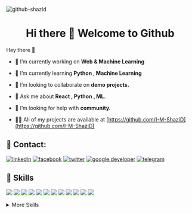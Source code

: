 ![github-shazid](https://user-images.githubusercontent.com/101339471/157722502-1d0f6642-1628-44d0-8f05-fccbaff40e01.jpg)

<h1 align="center">Hi there 👋 Welcome to Github </h1>

Hey there 👋

- 🔭 I’m currently working on **Web & Machine Learning**

- 🌱 I’m currently learning **Python , Machine Learning**

- 👯 I’m looking to collaborate on **demo projects.**

- 💬 Ask me about **React , Python , ML.**

- 🤝 I’m looking for help with **community.**

- 👨‍💻 All of my projects are available at [https://github.com/I-M-ShaziD](https://github.com/I-M-ShaziD)





## 🔗 Contact:
[![linkedin](https://img.shields.io/badge/linkedin-0A66C2?style=for-the-badge&logo=linkedin&logoColor=black)](https://www.linkedin.com/in/shazid-hossain/)
[![facebook](https://img.shields.io/badge/facebook-fff?style=for-the-badge&logo=facebook&logoColor=black)](https://www.facebook.com/shazidxhossain)
[![twitter](https://img.shields.io/badge/twitter-1DA1F2?style=for-the-badge&logo=twitter&logoColor=black)](https://twitter.com/_ShazidHossain)
[![google.developer](https://img.shields.io/badge/google.developer-1DA1F2?style=for-the-badge&logo=google.developer&logoColor=black)](https://g.dev/shazid)
[![telegram](https://img.shields.io/badge/telegram-1DA1F2?style=for-the-badge&logo=telegram&logoColor=black)]()



## 💼 Skills

![](https://img.shields.io/badge/Style-CSS-informational?style=flat&logo=css3&logoColor=white&color=4AB197)
![](https://img.shields.io/badge/Style-Tailwind-informational?style=flat&logo=Tailwind-CSS&logoColor=white&color=4AB197)
![](https://img.shields.io/badge/Style-Sass-informational?style=flat&logo=Sass&logoColor=white&color=4AB197)
![](https://img.shields.io/badge/Style-Stylus-informational?style=flat&logo=Stylus&logoColor=white&color=4AB197)
![](https://img.shields.io/badge/Code-Ionic-informational?style=flat&logo=ionic&logoColor=white&color=4AB197)
![](https://img.shields.io/badge/Code-React-informational?style=flat&logo=react&logoColor=white&color=4AB197)
![](https://img.shields.io/badge/Code-Redux-informational?style=flat&logo=Redux&logoColor=white&color=4AB197)
![](https://img.shields.io/badge/Code-Gatsby-informational?style=flat&logo=gatsby&logoColor=white&color=4AB197)
![](https://img.shields.io/badge/Code-JavaScript-informational?style=flat&logo=JavaScript&logoColor=white&color=4AB197)
![](https://img.shields.io/badge/Code-TypeScript-informational?style=flat&logo=TypeScript&logoColor=white&color=4AB197)
![](https://img.shields.io/badge/Code-MongoDB-informational?style=flat&logo=MongoDB&logoColor=white&color=4AB197)
![](https://img.shields.io/badge/Code-MySQL-informational?style=flat&logo=MySQL&logoColor=white&color=4AB197)

<details>
<summary>More Skills</summary>
<br>

![](https://img.shields.io/badge/Test-Jasmine-informational?style=flat&logo=Jasmine&logoColor=white&color=4AB197)
![](https://img.shields.io/badge/Test-Jest-informational?style=flat&logo=jest&logoColor=white&color=4AB197)
![](https://img.shields.io/badge/Test-Mocha-informational?style=flat&logo=Mocha&logoColor=white&color=4AB197)
![](https://img.shields.io/badge/Test-Cypress-informational?style=flat&logo=Cypress&logoColor=white&color=4AB197)
![](https://img.shields.io/badge/Test-Cypress-informational?style=flat&logo=Cypress&logoColor=white&color=4AB197)

<br>

![](https://img.shields.io/badge/Tools-Docker-informational?style=flat&logo=docker&logoColor=white&color=4AB197)
![](https://img.shields.io/badge/Tools-Pivotal-informational?style=flat&logo=Pivotal-Tracker&logoColor=white&color=4AB197)
![](https://img.shields.io/badge/Tools-NGINX-informational?style=flat&logo=nginx&logoColor=white&color=4AB197)
![](https://img.shields.io/badge/Tools-Netlify-informational?style=flat&logo=netlify&logoColor=white&color=4AB197)
![](https://img.shields.io/badge/Tools-NPM-informational?style=flat&logo=npm&logoColor=white&color=4AB197)
![](https://img.shields.io/badge/Tools-GitHub-informational?style=flat&logo=GitHub&logoColor=white&color=4AB197)
![](https://img.shields.io/badge/Tools-GitLab-informational?style=flat&logo=GitLab&logoColor=white&color=4AB197)
![](https://img.shields.io/badge/Tools-Bitbucket-informational?style=flat&logo=Bitbucket&logoColor=white&color=4AB197)

</details>

<br>

<!---
I-M-ShaziD/I-M-ShaziD is a ✨ special ✨ repository because its `README.md` (this file) appears on your GitHub profile.
You can click the Preview link to take a look at your changes.

--->
